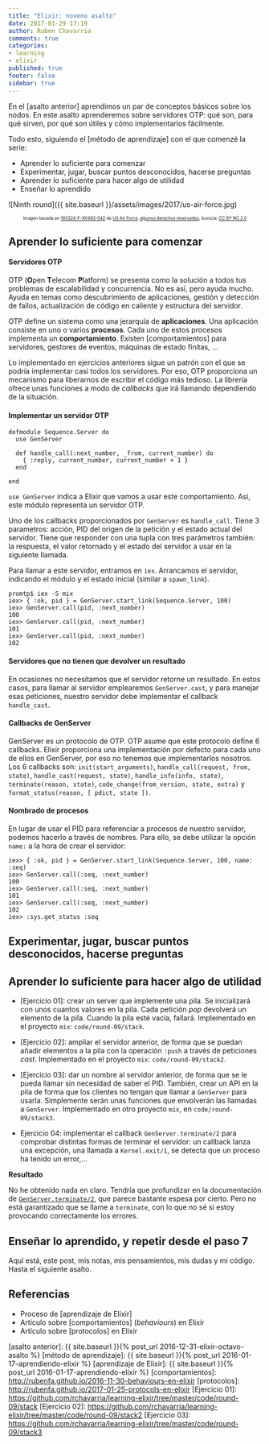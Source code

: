 ```yaml
---
title: "Elixir: noveno asalto"
date: 2017-01-29 17:19
author: Ruben Chavarria
comments: true
categories: 
- learning
- elixir
published: true
footer: false
sidebar: true
---
```


En el [asalto anterior] aprendimos un par de conceptos básicos sobre los nodos.
En este asalto aprenderemos sobre servidores OTP: qué son, para qué sirven, por
qué son útiles y cómo implementarlos fácilmente.

Todo esto, siguiendo el [método de aprendizaje] con el que comenzé la serie:

- Aprender lo suficiente para comenzar
- Experimentar, jugar, buscar puntos desconocidos, hacerse preguntas
- Aprender lo suficiente para hacer algo de utilidad
- Enseñar lo aprendido

![Ninth round]({{ site.baseurl }}/assets/images/2017/us-air-force.jpg)

<div style="text-align: center">
  <span style="font-size: 60%">
Imagen basada en <a href="https://flic.kr/p/R7mJ4M">160324-F-XK483-042</a> de <a href="https://www.flickr.com/photos/usairforce/">US Air Force</a>, <a href="https://creativecommons.org/licenses/by-nc/2.0/">algunos derechos reservados</a>, licencia: <a href="https://creativecommons.org/licenses/by-nc/2.0/">CC BY NC 2.0</a>
  </span>
</div>

<!-- more -->

## Aprender lo suficiente para comenzar

#### Servidores OTP

OTP (**O**pen **T**elecom **P**latform) se presenta como la solución a todos
tus problemas de escalabilidad y concurrencia. No es así, pero ayuda mucho.
Ayuda en temas como descubrimiento de aplicaciones, gestión y detección de
fallos, actualización de código en caliente y estructura del servidor.

OTP define un sistema como una jerarquía de **aplicaciones**. Una aplicación
consiste en uno o varios **procesos**. Cada uno de estos procesos implementa
un **comportamiento**. Existen [comportamientos] para servidores, gestores de
eventos, máquinas de estado finitas, ...

Lo implementado en ejercicios anteriores sigue un patrón con el que se podría
implementar casi todos los servidores. Por eso, OTP proporciona un mecanismo
para liberarnos de escribir el código más tedioso. La librería ofrece unas
funciones a modo de *callbacks* que irá llamando dependiendo de la situación.

#### Implementar un servidor OTP

```
defmodule Sequence.Server do
  use GenServer

  def handle_call(:next_number, _from, current_number) do
    { :reply, current_number, current_number + 1 }
  end

end
```

`use GenServer` indica a Elixir que vamos a usar este comportamiento. Así, este
módulo representa un servidor OTP.

Uno de los callbacks proporcionados por `GenServer` es `handle_call`. Tiene 3
parametros: acción, PID del origen de la petición y el estado actual del
servidor. Tiene que responder con una tupla con tres parámetros también: la
respuesta, el valor retornado y el estado del servidor a usar en la siguiente
llamada.

Para llamar a este servidor, entramos en `iex`. Arrancamos el servidor,
indicando el módulo y el estado inicial (similar a `spawn_link`).

```
promtp$ iex -S mix
iex> { :ok, pid } = GenServer.start_link(Sequence.Server, 100)
iex> GenServer.call(pid, :next_number)
100
iex> GenServer.call(pid, :next_number)
101
iex> GenServer.call(pid, :next_number)
102
```

#### Servidores que no tienen que devolver un resultado

En ocasiones no necesitamos que el servidor retorne un resultado. En estos
casos, para llamar al servidor emplearemos `GenServer.cast`, y para manejar
esas peticiones, nuestro servidor debe implementar el callback `handle_cast`.

#### Callbacks de GenServer

GenServer es un protocolo de OTP. OTP asume que este protocolo define 6
callbacks. Elixir proporciona una implementación por defecto para cada uno de
ellos en GenServer, por eso no tenemos que implementarlos nosotros. Los 6
callbacks son: `init(start_arguments)`, `handle_call(request, from, state)`,
`handle_cast(request, state)`, `handle_info(info, state)`,
`terminate(reason, state)`, `code_change(from_version, state, extra)` y
`format_status(reason, [ pdict, state ])`.

#### Nombrado de procesos

En lugar de usar el PID para referenciar a procesos de nuestro servidor,
podemos hacerlo a través de nombres. Para ello, se debe utilizar la opción
`name:` a la hora de crear el servidor:

```
iex> { :ok, pid } = GenServer.start_link(Sequence.Server, 100, name: :seq)
iex> GenServer.call(:seq, :next_number)
100
iex> GenServer.call(:seq, :next_number)
101
iex> GenServer.call(:seq, :next_number)
102
iex> :sys.get_status :seq
```

## Experimentar, jugar, buscar puntos desconocidos, hacerse preguntas

## Aprender lo suficiente para hacer algo de utilidad

- [Ejercicio 01]: crear un server que implemente una pila. Se
inicializará con unos cuantos valores en la pila. Cada petición *pop*
devolverá un elemento de la pila. Cuando la pila esté vacía, fallará.
Implementado en el proyecto `mix`: `code/round-09/stack`.

- [Ejercicio 02]: ampliar el servidor anterior, de forma que se puedan
añadir elementos a la pila con la operación `:push` a través de peticiones
*cast*. Implementado en el proyecto `mix`: `code/round-09/stack2`.

- [Ejercicio 03]: dar un nombre al servidor anterior, de forma que se le
pueda llamar sin necesidad de saber el PID. También, crear un API en la pila
de forma que los clientes no tengan que llamar a `GenServer` para usarla.
Simplemente serán unas funciones que envolverán las llamadas a `GenServer`.
Implementado en otro proyecto `mix`, en `code/round-09/stack3`.

- Ejercicio 04: implementar el callback `GenServer.terminate/2` para
comprobar distintas formas de terminar el servidor: un callback lanza una
excepción, una llamada a `Kernel.exit/1`, se detecta que un proceso ha tenido
un error,...

**Resultado**

No he obtenido nada en claro. Tendría que profundizar en la documentación de
[`GenServer.terminate/2`](http://elixir-lang.org/docs/stable/elixir/GenServer.html#c:terminate/2),
que parece bastante espesa por cierto. Pero no está garantizado que se llame a
`terminate`, con lo que no sé si estoy provocando correctamente los errores.

## Enseñar lo aprendido, y repetir desde el paso 7

Aquí está, este post, mis notas, mis pensamientos, mis dudas y mi código. Hasta
el siguiente asalto.

## Referencias

- Proceso de [aprendizaje de Elixir]
- Artículo sobre [comportamientos] (*behaviours*) en Elixir
- Artículo sobre [protocolos] en Elixir

[asalto anterior]: {{ site.baseurl }}{% post_url 2016-12-31-elixir-octavo-asalto %}
[método de aprendizaje]: {{ site.baseurl }}{% post_url 2016-01-17-aprendiendo-elixir %}
[aprendizaje de Elixir]: {{ site.baseurl }}{% post_url 2016-01-17-aprendiendo-elixir %}
[comportamientos]: http://rubenfa.github.io/2016-11-30-behaviours-en-elixir
[protocolos]: http://rubenfa.github.io/2017-01-25-protocols-en-elixir
[Ejercicio 01]: https://github.com/rchavarria/learning-elixir/tree/master/code/round-09/stack
[Ejercicio 02]: https://github.com/rchavarria/learning-elixir/tree/master/code/round-09/stack2
[Ejercicio 03]: https://github.com/rchavarria/learning-elixir/tree/master/code/round-09/stack3

